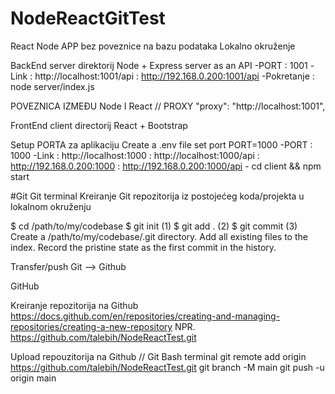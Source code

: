 # NodeReactGitTest
React Node APP bez poveznice na bazu podataka
Lokalno okruženje 


BackEnd  server direktorij
Node + Express server as an API
-PORT : 1001
-Link : http://localhost:1001/api
      : http://192.168.0.200:1001/api
        -Pokretanje  : node server/index.js

POVEZNICA IZMEĐU Node I React // PROXY
"proxy": "http://localhost:1001",

FrontEnd client directorij
React + Bootstrap

Setup PORTA za aplikaciju
Create a .env file set port PORT=1000
-PORT : 1000
-Link : http://localhost:1000
      : http://localhost:1000/api
      : http://192.168.0.200:1000
      : http://192.168.0.200:1000/api
        - cd client && npm start
      
#Git
Git terminal
Kreiranje Git repozitorija iz postojećeg koda/projekta u lokalnom okruženju

$ cd /path/to/my/codebase
$ git init      (1)
$ git add .     (2)
$ git commit    (3)
Create a /path/to/my/codebase/.git directory.
Add all existing files to the index.
Record the pristine state as the first commit in the history.

Transfer/push  Git --> Github 

GitHub

Kreiranje repozitorija na Github
https://docs.github.com/en/repositories/creating-and-managing-repositories/creating-a-new-repository
NPR. https://github.com/talebih/NodeReactTest.git

Upload repouzitorija na Github // Git Bash terminal
git remote add origin https://github.com/talebih/NodeReactTest.git
git branch -M main
git push -u origin main
        
        
